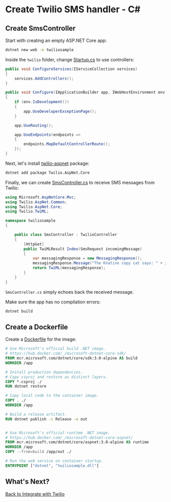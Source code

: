 # Create Twilio SMS handler - C#

## Create SmsController

Start with creating an empty ASP.NET Core app:

```bash
dotnet new web -o twiliosample
```

Inside the `twilio` folder, change [Startup.cs](../serving/twilio/csharp/Startup.cs) to use controllers:

```csharp
public void ConfigureServices(IServiceCollection services)
{
    services.AddControllers();
}

public void Configure(IApplicationBuilder app, IWebHostEnvironment env)
{
    if (env.IsDevelopment())
    {
        app.UseDeveloperExceptionPage();
    }

    app.UseRouting();

    app.UseEndpoints(endpoints =>
    {
        endpoints.MapDefaultControllerRoute();
    });
}
```

Next, let's install [twilio-aspnet](https://github.com/twilio/twilio-aspnet) package:

```bash
dotnet add package Twilio.AspNet.Core
```

Finally, we can create [SmsController.cs](../serving/twilio/csharp/SmsController.cs) to receive SMS messages from Twilio:

```csharp
using Microsoft.AspNetCore.Mvc;
using Twilio.AspNet.Common;
using Twilio.AspNet.Core;
using Twilio.TwiML;

namespace twiliosample
{

    public class SmsController : TwilioController
    {
        [HttpGet]
        public TwiMLResult Index(SmsRequest incomingMessage)
        {
            var messagingResponse = new MessagingResponse();
            messagingResponse.Message("The Knative copy cat says: " + incomingMessage.Body);
            return TwiML(messagingResponse);
        }
    }
}
```

`SmsController.cs` simply echoes back the received message.

Make sure the app has no compilation errors:

```bash
dotnet build
```

## Create a Dockerfile

Create a [Dockerfile](../serving/twilio/csharp/Dockerfile) for the image:

```dockerfile
# Use Microsoft's official build .NET image.
# https://hub.docker.com/_/microsoft-dotnet-core-sdk/
FROM mcr.microsoft.com/dotnet/core/sdk:3.0-alpine AS build
WORKDIR /app

# Install production dependencies.
# Copy csproj and restore as distinct layers.
COPY *.csproj ./
RUN dotnet restore

# Copy local code to the container image.
COPY . ./
WORKDIR /app

# Build a release artifact.
RUN dotnet publish -c Release -o out


# Use Microsoft's official runtime .NET image.
# https://hub.docker.com/_/microsoft-dotnet-core-aspnet/
FROM mcr.microsoft.com/dotnet/core/aspnet:3.0-alpine AS runtime
WORKDIR /app
COPY --from=build /app/out ./

# Run the web service on container startup.
ENTRYPOINT ["dotnet", "twiliosample.dll"]
```

## What's Next?

[Back to Integrate with Twilio](06-twiliointegration.md)
